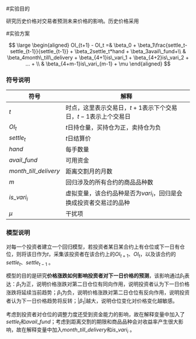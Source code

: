 #实验目的

研究历史价格对交易者预测未来价格的影响。历史价格采用



#实验方案

$$
\large
\begin{aligned}
OI_{t+1} - OI_t =& \beta_0 + \beta_1\frac{settle_t-settle_{t-1}}{settle_{t-1}} + \beta_2settle_t*hand + \beta_3avail\_fund+\\
                            & \beta_4month\_till\_delivery + \beta_{4+1}is\_vari_1 + \beta_{4+2}is\_vari_2 + ... + \\ 
                            & \beta_{4+m-1}is\_vari_{m-1} + \mu
\end{aligned}
$$

### 符号说明

| 符号                    | 解释                                                         |
| ----------------------- | ------------------------------------------------------------ |
| $t$                     | 时点，这里表示交易日，$t+1$表示下个交易日，$t-1$表示上个交易日 |
| $OI_t$                  | $t$日持仓量，买持仓为正，卖持仓为负                          |
| $settle_t$              | $t$日结算价                                                  |
| $hand$                  | 每手数量                                                     |
| $avail\_fund$           | 可用资金                                                     |
| $month\_till\_delivery$ | 距离交割月的月数                                             |
| $m$                     | 回归涉及的所有合约的商品品种数                               |
| $is\_vari_i$            | 虚拟变量，该合约品种是否为$vari_i$，回归是会换成投资者交易过的品种 |
| $\mu$                   | 干扰项                                                       |

### 模型说明

对每一个投资者建立一个回归模型，若投资者某日某合约上有仓位或下一日有仓位，则将该日作为$t$，采集该投资者在该合约上的$OI_{t+1}、OI_t$，以及该合约的$settle_t、settle_{t-1}$ 。

模型的目的是研究**价格涨跌如何影响投资者对下一日价格的预测**，该影响通过$\beta_1$表达：$\beta_1$为正，说明价格涨跌对第二日仓位有同向作用，说明投资者认为下一日价格涨跌将延续当前趋势；$\beta_1$为负，说明价格涨跌对第二日仓位有反向作用，说明投资者认为下一日价格趋势将反转；$|\beta_1|$越大，说明仓位变化对价格变化越敏感。

考虑到投资者对仓位的调整力度还受到资金能力的影响，故在解释变量中加入了$settle_t$和$avail\_fund$；考虑到距离交割的期限和商品品种会对收益率产生很大影响，故在解释变量中加入$month\_till\_delivery$和$is\_vari_i$ 。





